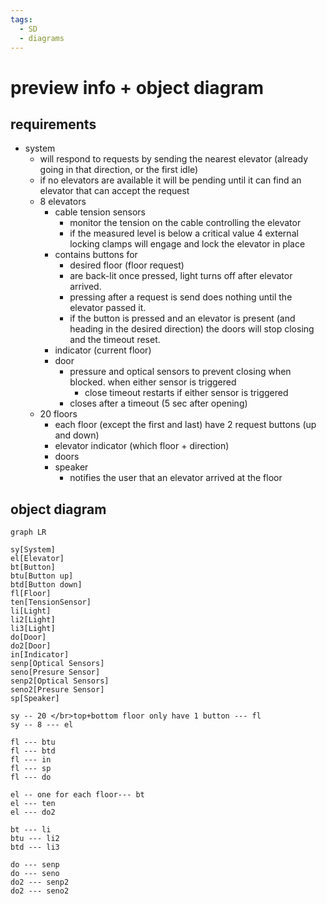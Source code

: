```yaml
---
tags:
  - SD
  - diagrams
---
```

# preview info + object diagram

## requirements

- system
  - will respond to requests by sending the nearest elevator (already going in that direction, or the first idle)
  - if no elevators are available it will be pending until it can find an elevator that can accept the request
  - 8 elevators
    - cable tension sensors
      - monitor the tension on the cable controlling the elevator
      - if the measured level is below a critical value 4 external locking clamps will engage and lock the elevator in place
    - contains buttons for
      - desired floor (floor request)
      - are back-lit once pressed, light turns off after elevator arrived.
      - pressing after a request is send does nothing until the elevator passed it.
      - if the button is pressed and an elevator is present (and heading in the desired direction) the doors will stop closing and the timeout reset.
    - indicator (current floor)
    - door
      - pressure and optical sensors to prevent closing when blocked. when either sensor is triggered
        - close timeout restarts if either sensor is triggered
      - closes after a timeout (5 sec after opening)
  - 20 floors
    - each floor (except the first and last) have 2 request buttons (up and down)
    - elevator indicator (which floor + direction)
    - doors
    - speaker
      - notifies the user that an elevator arrived at the floor

## object diagram

```mermaid
graph LR

sy[System]
el[Elevator]
bt[Button]
btu[Button up]
btd[Button down]
fl[Floor]
ten[TensionSensor]
li[Light]
li2[Light]
li3[Light]
do[Door]
do2[Door]
in[Indicator]
senp[Optical Sensors]
seno[Presure Sensor]
senp2[Optical Sensors]
seno2[Presure Sensor]
sp[Speaker]

sy -- 20 </br>top+bottom floor only have 1 button --- fl
sy -- 8 --- el

fl --- btu
fl --- btd
fl --- in
fl --- sp
fl --- do

el -- one for each floor--- bt
el --- ten
el --- do2

bt --- li
btu --- li2
btd --- li3

do --- senp
do --- seno
do2 --- senp2
do2 --- seno2
```
